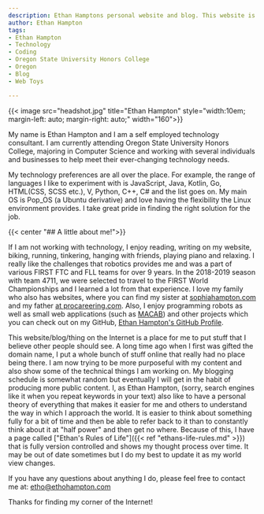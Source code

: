 ```yaml
---
description: Ethan Hamptons personal website and blog. This website is a place on the Internet to express exactly who Ethan Hampton is and how he thinks
author: Ethan Hampton
tags:
- Ethan Hampton
- Technology
- Coding
- Oregon State University Honors College
- Oregon
- Blog
- Web Toys

---
```

{{< image src="headshot.jpg" title="Ethan Hampton" style="width:10em; margin-left: auto; margin-right: auto;" width="160">}}


My name is Ethan Hampton and I am a self employed technology consultant. I am currently attending Oregon State University Honors College, majoring in Computer Science and working with several individuals and businesses to help meet their ever-changing technology needs.

My technology preferences are all over the place. For example, the range of languages I like to experiment with is JavaScript, Java, Kotlin, Go, HTML(CSS, SCSS etc.), V, Python, C++, C# and the list goes on. My main OS is Pop_OS (a Ubuntu derivative) and love having the flexibility the Linux environment provides. I take great pride in finding the right solution for the job.

{{< center "## A little about me!">}}

If I am not working with technology, I enjoy reading, writing on my website, biking, running, tinkering, hanging with friends, playing piano and relaxing. I really like the challenges that robotics provides me and was a part of various FIRST FTC and FLL teams for over 9 years. In the 2018-2019 season with team 4711, we were selected to travel to the FIRST World Championships and I learned a lot from that experience. I love my family who also has websites, where you can find my sister at [sophiahampton.com](https://sophiahampton.com) and my father [at procareering.com](http://www.procareering.com/). Also, I enjoy programming robots as well as small web applications (such as [MACAB](https://abday.ethohampton.com/?utm_source=website&utm_medium=link&utm_campaign=EthanHamptonHomePage)) and other projects which you can check out on my GitHub, [Ethan Hampton's GitHub Profile](https://github.com/EMH333).

This website/blog/thing on the Internet is a place for me to put stuff that I believe other people should see. A long time ago when I first was gifted the domain name, I put a whole bunch of stuff online that really had no place being there. I am now trying to be more purposeful with my content and also show some of the technical things I am working on. My blogging schedule is somewhat random but eventually I will get in the habit of producing more public content. I, as Ethan Hampton, (sorry, search engines like it when you repeat keywords in your text) also like to have a personal theory of everything that makes it easier for me and others to understand the way in which I approach the world. It is easier to think about something fully for a bit of time and then be able to refer back to it than to constantly think about it at "half power" and then get no where. Because of this, I have a page called ["Ethan's Rules of Life"]({{< ref "ethans-life-rules.md" >}}) that is fully version controlled and shows my thought process over time. It may be out of date sometimes but I do my best to update it as my world view changes. 


If you have any questions about anything I do, please feel free to contact me at: etho@ethohampton.com

Thanks for finding my corner of the Internet!
